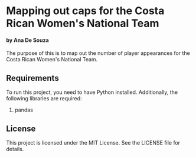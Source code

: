 # Mapping out caps for the Costa Rican Women's National Team
#### by Ana De Souza

The purpose of this is to map out the number of player appearances for the Costa Rican Women's National Team.

## Requirements

To run this project, you need to have Python installed. Additionally, the following libraries are required:

1. pandas

## License

This project is licensed under the MIT License. See the LICENSE file for details.

